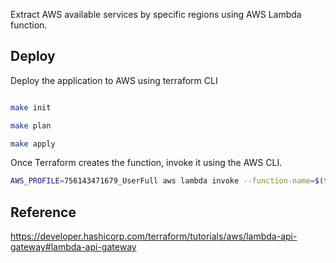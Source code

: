Extract AWS available services by specific regions using AWS Lambda function.

## Deploy

Deploy the application to AWS using terraform CLI

```bash

make init

make plan

make apply
```

Once Terraform creates the function, invoke it using the AWS CLI.

```bash
AWS_PROFILE=756143471679_UserFull aws lambda invoke --function-name=$(terraform output -raw function_name) response.json

```

## Reference
https://developer.hashicorp.com/terraform/tutorials/aws/lambda-api-gateway#lambda-api-gateway
